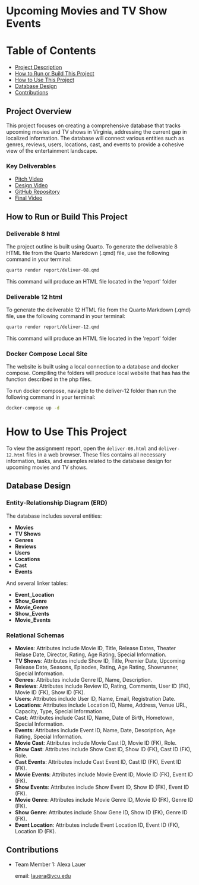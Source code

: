 # Upcoming Movies and TV Show Events 

# Table of Contents

- [Project Description](#project-description)
- [How to Run or Build This Project](#how-to-run-or-build-this-project)
- [How to Use This Project](#how-to-use-this-project)
- [Database Design](#database-design)
- [Contributions](#contributions)


## Project Overview

This project focuses on creating a comprehensive database that tracks upcoming movies and TV shows in Virginia, addressing the current gap in localized information. The database will connect various entities such as genres, reviews, users, locations, cast, and events to provide a cohesive view of the entertainment landscape. 

### Key Deliverables
- [Pitch Video](https://www.youtube.com/watch?v=0nnSMWsvWzw)
- [Design Video](https://www.youtube.com/watch?v=-BSVYq9oQi8)
- [GitHub Repository](https://github.com/cmsc-vcu/cmsc408-fa2024-proj-last-minute)
- [Final Video](https://www.youtube.com/watch?v=F0xzfBoDjA8)


## How to Run or Build This Project

### Deliverable 8 html

The project outline is built using Quarto. To generate the deliverable 8 HTML file from the Quarto Markdown (.qmd) file, use the following command in your terminal:

```bash
quarto render report/deliver-08.qmd

```
This command will produce an HTML file located in the 'report' folder 

### Deliverable 12 html

To generate the deliverable 12 HTML file from the Quarto Markdown (.qmd) file, use the following command in your terminal:

```bash
quarto render report/deliver-12.qmd

```

This command will produce an HTML file located in the 'report' folder

### Docker Compose Local Site

The website is built using a local connection to a database and docker compose. Compiling the folders will produce local website that has has the function described in the php files. 

To run docker compose, naviagte to the deliver-12 folder than run the following command in your terminal:

```bash
docker-compose up -d

```

# How to Use This Project

To view the assignment report, open the `deliver-08.html` and `deliver-12.html` files in a web browser. These files contains all necessary information, tasks, and examples related to the database design for upcoming movies and TV shows.

## Database Design

### Entity-Relationship Diagram (ERD)
The database includes several entities:
- **Movies**
- **TV Shows**
- **Genres**
- **Reviews**
- **Users**
- **Locations**
- **Cast**
- **Events**

And several linker tables:
- **Event_Location**
- **Show_Genre**
- **Movie_Genre**
- **Show_Events**
- **Movie_Events**

### Relational Schemas
- **Movies**: Attributes include Movie ID, Title, Release Dates, Theater Relase Date, Director, Rating, Age Rating, Special Information.
- **TV Shows**: Attributes include Show ID, Title, Premier Date, Upcoming Release Date, Seasons, Episodes, Rating, Age Rating, Showrunner, Special Information.
- **Genres**: Attributes include Genre ID, Name, Description.
- **Reviews**: Attributes include Review ID, Rating, Comments, User ID (FK), Movie ID (FK), Show ID (FK).
- **Users**: Attributes include User ID, Name, Email, Registration Date.
- **Locations**: Attributes include Location ID, Name, Address, Venue URL, Capacity, Type, Special Information.
- **Cast**: Attributes include Cast ID, Name, Date of Birth, Hometown, Special Information.
- **Events**: Attributes include Event ID, Name, Date, Description, Age Rating, Special Information.
- **Movie Cast**: Attributes include Movie Cast ID, Movie ID (FK), Role.
- **Show Cast**: Attributes include Show Cast ID, Show ID (FK), Cast ID (FK), Role. 
- **Cast Events**: Attributes include Cast Event ID, Cast ID (FK), Event ID (FK). 
- **Movie Events**: Attributes include Movie Event ID, Movie ID (FK), Event ID (FK). 
- **Show Events**: Attributes include Show Event ID, Show ID (FK), Event ID (FK).
- **Movie Genre**: Attributes include Movie Genre ID, Movie ID (FK), Genre ID (FK).
- **Show Genre**: Attributes include Show Gene ID, Show ID (FK), Genre ID (FK). 
- **Event Location**: Attributes include Event Location ID, Event ID (FK), Location ID (FK). 



## Contributions

- Team Member 1: Alexa Lauer
    
    email: lauera@vcu.edu





